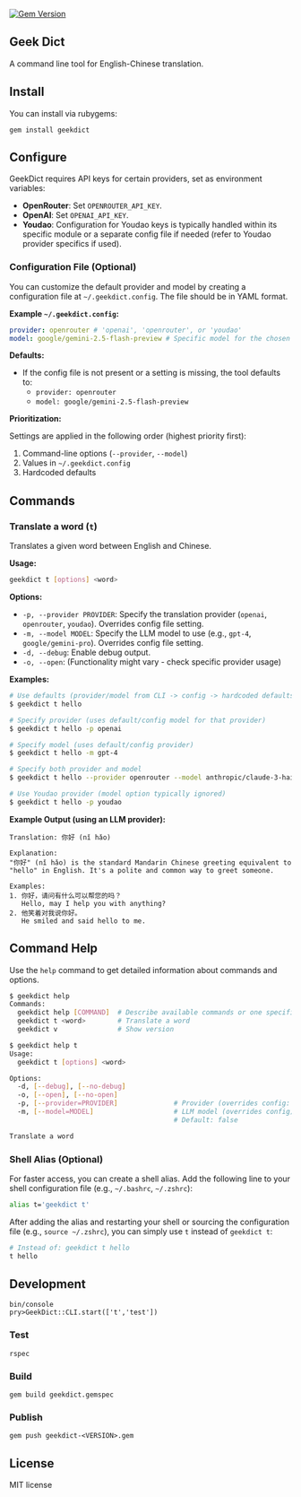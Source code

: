 [![Gem Version](https://badge.fury.io/rb/geekdict.svg)](http://badge.fury.io/rb/geekdict)

Geek Dict
---------
A command line tool for English-Chinese translation.

Install
-------
You can install via rubygems:

	gem install geekdict

Configure
--------
GeekDict requires API keys for certain providers, set as environment variables:

*   **OpenRouter**: Set `OPENROUTER_API_KEY`.
*   **OpenAI**: Set `OPENAI_API_KEY`.
*   **Youdao**: Configuration for Youdao keys is typically handled within its specific module or a separate config file if needed (refer to Youdao provider specifics if used).

### Configuration File (Optional)

You can customize the default provider and model by creating a configuration file at `~/.geekdict.config`. The file should be in YAML format.

**Example `~/.geekdict.config`:**

```yaml
provider: openrouter # 'openai', 'openrouter', or 'youdao'
model: google/gemini-2.5-flash-preview # Specific model for the chosen provider
```

**Defaults:**

*   If the config file is not present or a setting is missing, the tool defaults to:
    *   `provider: openrouter`
    *   `model: google/gemini-2.5-flash-preview`

**Prioritization:**

Settings are applied in the following order (highest priority first):

1.  Command-line options (`--provider`, `--model`)
2.  Values in `~/.geekdict.config`
3.  Hardcoded defaults


Commands
--------
### Translate a word (`t`)

Translates a given word between English and Chinese.

**Usage:**

```bash
geekdict t [options] <word>
```

**Options:**

*   `-p, --provider PROVIDER`: Specify the translation provider (`openai`, `openrouter`, `youdao`). Overrides config file setting.
*   `-m, --model MODEL`: Specify the LLM model to use (e.g., `gpt-4`, `google/gemini-pro`). Overrides config file setting.
*   `-d, --debug`: Enable debug output.
*   `-o, --open`: (Functionality might vary - check specific provider usage)

**Examples:**

```bash
# Use defaults (provider/model from CLI -> config -> hardcoded defaults)
$ geekdict t hello

# Specify provider (uses default/config model for that provider)
$ geekdict t hello -p openai

# Specify model (uses default/config provider)
$ geekdict t hello -m gpt-4

# Specify both provider and model
$ geekdict t hello --provider openrouter --model anthropic/claude-3-haiku

# Use Youdao provider (model option typically ignored)
$ geekdict t hello -p youdao
```

**Example Output (using an LLM provider):**

```
Translation: 你好 (nǐ hǎo)

Explanation:
"你好" (nǐ hǎo) is the standard Mandarin Chinese greeting equivalent to "hello" in English. It's a polite and common way to greet someone.

Examples:
1. 你好，请问有什么可以帮您的吗？
   Hello, may I help you with anything?
2. 他笑着对我说你好。
   He smiled and said hello to me.
```

Command Help
------------
Use the `help` command to get detailed information about commands and options.

```bash
$ geekdict help
Commands:
  geekdict help [COMMAND]  # Describe available commands or one specific command
  geekdict t <word>        # Translate a word
  geekdict v               # Show version

$ geekdict help t
Usage:
  geekdict t [options] <word>

Options:
  -d, [--debug], [--no-debug]
  -o, [--open], [--no-open]
  -p, [--provider=PROVIDER]              # Provider (overrides config: openai/openrouter/youdao)
  -m, [--model=MODEL]                    # LLM model (overrides config)
                                         # Default: false

Translate a word
```

### Shell Alias (Optional)

For faster access, you can create a shell alias. Add the following line to your shell configuration file (e.g., `~/.bashrc`, `~/.zshrc`):

```bash
alias t='geekdict t'
```

After adding the alias and restarting your shell or sourcing the configuration file (e.g., `source ~/.zshrc`), you can simply use `t` instead of `geekdict t`:

```bash
# Instead of: geekdict t hello
t hello
```

Development
----------
```
bin/console
pry>GeekDict::CLI.start(['t','test'])
```

### Test
```
rspec
```

### Build
```
gem build geekdict.gemspec
```

### Publish
```
gem push geekdict-<VERSION>.gem
```

License
-------
MIT license
